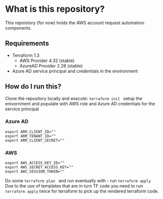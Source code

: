 # What is this repository?
This repoistory (for now) holds the AWS account request automation components.

## Requirements
 - Terraform 1.3
    - AWS Provider 4.32 (stable)
    - AzureAD Provider 2.28 (stable)
 - Azure AD service principal and credentials in the environment



 
## How do I run this?
Clone the repository locally and execute:
```terraform init ```
setup the enivornment and populate with AWS role and Azure AD credentials for the service principal 
### Azure AD
``` 
export ARM_CLIENT_ID=""
export ARM_TENANT_ID=""
export ARM_CLIENT_SECRET=""
```

### AWS
```
export AWS_ACCESS_KEY_ID=""
export AWS_SECRET_ACCESS_KEY=""
export AWS_SESSION_TOKEN=""
```
Do some 
```terraform plan ```
and run eventually with - run 
```terraform apply```
Due to the use of templates that are in turn TF code you need to run ```terraform apply``` twice for terraform to pick up the rendered terraform code. 

